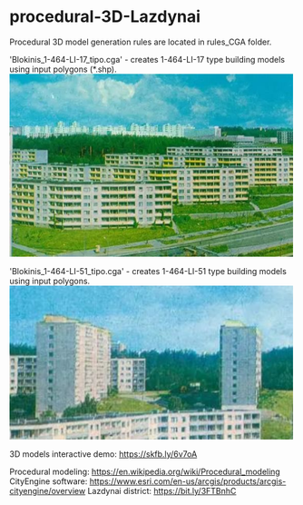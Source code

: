 # procedural-3D-Lazdynai

Procedural 3D model generation rules are located in rules_CGA folder. 

'Blokinis_1-464-LI-17_tipo.cga' - creates 1-464-LI-17 type building models using input polygons (*.shp).
<img src="/images/references/type_1-464-LI-17_photo.JPG" width="500"/>

'Blokinis_1-464-LI-51_tipo.cga' - creates 1-464-LI-51 type building models using input polygons.
<img src="/images/references/type_1-464-LI-51_photo.JPG" width="500"/>

3D models interactive demo: https://skfb.ly/6v7oA

Procedural modeling: https://en.wikipedia.org/wiki/Procedural_modeling
CityEngine software: https://www.esri.com/en-us/arcgis/products/arcgis-cityengine/overview
Lazdynai district: https://bit.ly/3FTBnhC

